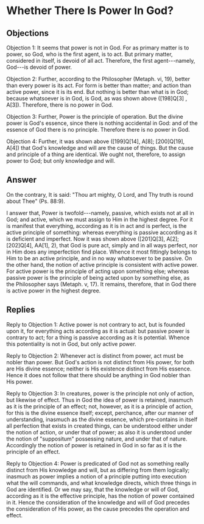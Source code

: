 # Whether There Is Power In God?

## Objections

Objection 1: It seems that power is not in God. For as primary matter is to power, so God, who is the first agent, is to act. But primary matter, considered in itself, is devoid of all act. Therefore, the first agent---namely, God---is devoid of power.

Objection 2: Further, according to the Philosopher (Metaph. vi, 19), better than every power is its act. For form is better than matter; and action than active power, since it is its end. But nothing is better than what is in God; because whatsoever is in God, is God, as was shown above ([198]Q[3] , A[3]). Therefore, there is no power in God.

Objection 3: Further, Power is the principle of operation. But the divine power is God's essence, since there is nothing accidental in God: and of the essence of God there is no principle. Therefore there is no power in God.

Objection 4: Further, it was shown above ([199]Q[14], A[8]; [200]Q[19], A[4]) that God's knowledge and will are the cause of things. But the cause and principle of a thing are identical. We ought not, therefore, to assign power to God; but only knowledge and will.

## Answer

On the contrary, It is said: "Thou art mighty, O Lord, and Thy truth is round about Thee" (Ps. 88:9).

I answer that, Power is twofold---namely, passive, which exists not at all in God; and active, which we must assign to Him in the highest degree. For it is manifest that everything, according as it is in act and is perfect, is the active principle of something: whereas everything is passive according as it is deficient and imperfect. Now it was shown above ([201]Q[3], A[2]; [202]Q[4], AA[1], 2), that God is pure act, simply and in all ways perfect, nor in Him does any imperfection find place. Whence it most fittingly belongs to Him to be an active principle, and in no way whatsoever to be passive. On the other hand, the notion of active principle is consistent with active power. For active power is the principle of acting upon something else; whereas passive power is the principle of being acted upon by something else, as the Philosopher says (Metaph. v, 17). It remains, therefore, that in God there is active power in the highest degree.

## Replies

Reply to Objection 1: Active power is not contrary to act, but is founded upon it, for everything acts according as it is actual: but passive power is contrary to act; for a thing is passive according as it is potential. Whence this potentiality is not in God, but only active power.

Reply to Objection 2: Whenever act is distinct from power, act must be nobler than power. But God's action is not distinct from His power, for both are His divine essence; neither is His existence distinct from His essence. Hence it does not follow that there should be anything in God nobler than His power.

Reply to Objection 3: In creatures, power is the principle not only of action, but likewise of effect. Thus in God the idea of power is retained, inasmuch as it is the principle of an effect; not, however, as it is a principle of action, for this is the divine essence itself; except, perchance, after our manner of understanding, inasmuch as the divine essence, which pre-contains in itself all perfection that exists in created things, can be understood either under the notion of action, or under that of power; as also it is understood under the notion of "suppositum" possessing nature, and under that of nature. Accordingly the notion of power is retained in God in so far as it is the principle of an effect.

Reply to Objection 4: Power is predicated of God not as something really distinct from His knowledge and will, but as differing from them logically; inasmuch as power implies a notion of a principle putting into execution what the will commands, and what knowledge directs, which three things in God are identified. Or we may say, that the knowledge or will of God, according as it is the effective principle, has the notion of power contained in it. Hence the consideration of the knowledge and will of God precedes the consideration of His power, as the cause precedes the operation and effect.